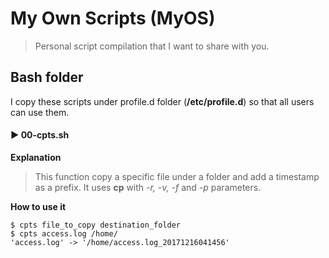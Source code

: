 # My Own Scripts (MyOS)

> Personal script compilation that I want to share with you.


## Bash folder

I copy these scripts under profile.d folder (**/etc/profile.d**) so that all users can use them.

#### :arrow_forward: 00-cpts.sh
**Explanation**
> 
> This function copy a specific file under a folder and add a timestamp as a prefix. It uses **cp** with *-r, -v, -f* and *-p* parameters.
 
**How to use it**

~~~~
$ cpts file_to_copy destination_folder
$ cpts access.log /home/
'access.log' -> '/home/access.log_20171216041456'
~~~~